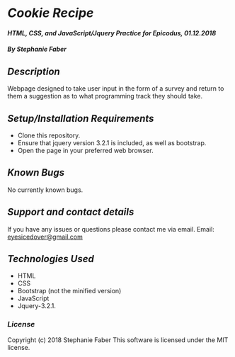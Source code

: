# _Cookie Recipe_

#### _HTML, CSS, and JavaScript/Jquery Practice for Epicodus, 01.12.2018_

#### _By Stephanie Faber_

## _Description_

Webpage designed to take user input in the form of a survey and return to them a suggestion as to what programming track they should take.

## _Setup/Installation Requirements_

* Clone this repository.
* Ensure that jquery version 3.2.1 is included, as well as bootstrap.
* Open the page in your preferred web browser.


## _Known Bugs_

No currently known bugs.

## _Support and contact details_

If you have any issues or questions please contact me via email. Email: eyesicedover@gmail.com

## _Technologies Used_

* HTML
* CSS
* Bootstrap (not the minified version)
* JavaScript
* Jquery-3.2.1.

### _License_

Copyright (c) 2018 Stephanie Faber
This software is licensed under the MIT license.
